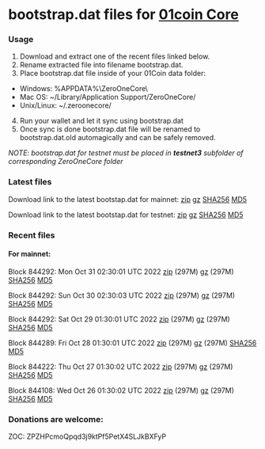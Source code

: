 # bootstrap.dat files for [01coin Core](https://01coin.io)

### Usage

1. Download and extract one of the recent files linked below.
2. Rename extracted file into filename bootstrap.dat.
3. Place bootstrap.dat file inside of your 01Coin data folder:
 - Windows: %APPDATA%\ZeroOneCore\
 - Mac OS: ~/Library/Application Support/ZeroOneCore/
 - Unix/Linux: ~/.zeroonecore/
4. Run your wallet and let it sync using bootstrap.dat
5. Once sync is done bootstrap.dat file will be renamed to bootstrap.dat.old automagically and can be safely removed.

_NOTE: bootstrap.dat for testnet must be placed in **testnet3** subfolder of corresponding ZeroOneCore folder_

### Latest files
Download link to the latest bootstap.dat for mainnet: [zip](https://files.01coin.io/mainnet/bootstrap.dat.zip) [gz](https://files.01coin.io/mainnet/bootstrap.dat.tar.gz) [SHA256](https://files.01coin.io/mainnet/sha256.txt) [MD5](https://files.01coin.io/mainnet/md5.txt)

Download link to the latest bootstap.dat for testnet: [zip](https://files.01coin.io/testnet/bootstrap.dat.zip) [gz](https://files.01coin.io/testnet/bootstrap.dat.tar.gz) [SHA256](https://files.01coin.io/testnet/sha256.txt) [MD5](https://files.01coin.io/testnet/md5.txt)

### Recent files

#### For mainnet:

Block 844292: Mon Oct 31 02:30:01 UTC 2022 [zip](https://files.01coin.io/mainnet/2022-10-31/bootstrap.dat.zip) (297M) [gz](https://files.01coin.io/mainnet/2022-10-31/bootstrap.dat.tar.gz) (297M) [SHA256](https://files.01coin.io/mainnet/2022-10-31/sha256.txt) [MD5](https://files.01coin.io/mainnet/2022-10-31/md5.txt)

Block 844292: Sun Oct 30 02:30:03 UTC 2022 [zip](https://files.01coin.io/mainnet/2022-10-30/bootstrap.dat.zip) (297M) [gz](https://files.01coin.io/mainnet/2022-10-30/bootstrap.dat.tar.gz) (297M) [SHA256](https://files.01coin.io/mainnet/2022-10-30/sha256.txt) [MD5](https://files.01coin.io/mainnet/2022-10-30/md5.txt)

Block 844292: Sat Oct 29 01:30:01 UTC 2022 [zip](https://files.01coin.io/mainnet/2022-10-29/bootstrap.dat.zip) (297M) [gz](https://files.01coin.io/mainnet/2022-10-29/bootstrap.dat.tar.gz) (297M) [SHA256](https://files.01coin.io/mainnet/2022-10-29/sha256.txt) [MD5](https://files.01coin.io/mainnet/2022-10-29/md5.txt)

Block 844289: Fri Oct 28 01:30:01 UTC 2022 [zip](https://files.01coin.io/mainnet/2022-10-28/bootstrap.dat.zip) (297M) [gz](https://files.01coin.io/mainnet/2022-10-28/bootstrap.dat.tar.gz) (297M) [SHA256](https://files.01coin.io/mainnet/2022-10-28/sha256.txt) [MD5](https://files.01coin.io/mainnet/2022-10-28/md5.txt)

Block 844222: Thu Oct 27 01:30:02 UTC 2022 [zip](https://files.01coin.io/mainnet/2022-10-27/bootstrap.dat.zip) (297M) [gz](https://files.01coin.io/mainnet/2022-10-27/bootstrap.dat.tar.gz) (297M) [SHA256](https://files.01coin.io/mainnet/2022-10-27/sha256.txt) [MD5](https://files.01coin.io/mainnet/2022-10-27/md5.txt)

Block 844108: Wed Oct 26 01:30:02 UTC 2022 [zip](https://files.01coin.io/mainnet/2022-10-26/bootstrap.dat.zip) (297M) [gz](https://files.01coin.io/mainnet/2022-10-26/bootstrap.dat.tar.gz) (297M) [SHA256](https://files.01coin.io/mainnet/2022-10-26/sha256.txt) [MD5](https://files.01coin.io/mainnet/2022-10-26/md5.txt)


### Donations are welcome:

ZOC: ZPZHPcmoQpqd3j9ktPf5PetX4SLJkBXFyP
